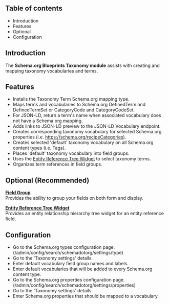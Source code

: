 Table of contents
-----------------

* Introduction
* Features
* Optional
* Configuration


Introduction
------------

The **Schema.org Blueprints Taxonomy module** assists with creating and mapping
taxonomy vocabularies and terms.


Features
--------

- Installs the Taxonomy Term Schema.org mapping type.
- Maps terms and vocabularies to Schema.org DefinedTerm and DefinedTermSet or
  CategoryCode and CategoryCodeSet.
- For JSON-LD, return a term's name when associated vocabulary does not have a
  Schema.org mapping.
- Adds links to JSON-LD preview to the JSON-LD Vocabulary endpoint.
- Creates corresponding taxonomy vocabulary for selected Schema.org properties
  (i.e. https://schema.org/recipeCategories).
- Creates selected 'default' taxonomy vocabulary on all Schema.org content types
  (i.e. Tags).
- Places 'default' taxonomy vocabulary into field groups.
- Uses the [Entity Reference Tree Widget](https://www.drupal.org/project/entity_reference_tree)
  to select taxonomy terms.
- Organizes term references in field groups. 

Optional (Recommended)
----------------------

**[Field Group](https://www.drupal.org/project/field_group)**  
Provides the ability to group your fields on both form and display.

**[Entity Reference Tree Widget](https://www.drupal.org/project/entity_reference_tree)**  
Provides an entity relationship hierarchy tree widget for an entity reference field.


Configuration
-------------

- Go to the Schema.org types configuration page.  
  (/admin/config/search/schemadotorg/settings/type)
- Go to the 'Taxonomy settings' details.
- Enter default vocabulary field group names and labels.
- Enter default vocabularies that will be added to every Schema.org
  content type.
- Go to the Schema.org properties configuration page.  
  (/admin/config/search/schemadotorg/settings/properties)
- Go to the 'Taxonomy settings' details.
- Enter Schema.org properties that should be mapped to a vocabulary.
